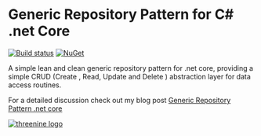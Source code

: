 # Generic Repository Pattern for C#  .net Core

[![Build status](https://ci.appveyor.com/api/projects/status/6ob8lbutfecvi5n3/branch/master?svg=true)](https://ci.appveyor.com/project/garywoodfine/genericrepository/branch/master) [![NuGet](http://img.shields.io/nuget/v/Threenine.Data.svg)](https://www.nuget.org/packages/Threenine.Data/)

A simple lean and clean generic repository pattern for .net core, providing a simple CRUD (Create , Read, Update and Delete ) abstraction layer for data access routines.



For a detailed discussion check out my blog post  [Generic Repository Pattern .net core](https://garywoodfine.com/generic-repository-pattern-net-core/)




[![threenine logo](https://threenine.co.uk/wp-content/uploads/2016/12/threenine_footer.png)](https://threenine.co.uk/)